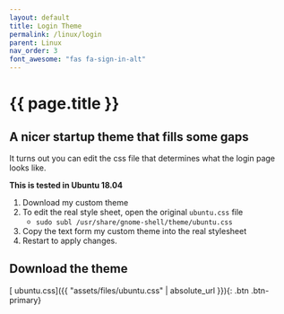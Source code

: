 ```yaml
---
layout: default
title: Login Theme
permalink: /linux/login
parent: Linux
nav_order: 3
font_awesome: "fas fa-sign-in-alt"
---
```


# <i class="{{ page.font_awesome }}"></i> {{ page.title }}

## A nicer startup theme that fills some gaps
It turns out you can edit the css file that determines what the login page looks like.

**This is tested in Ubuntu 18.04**

1. Download my custom theme
2. To edit the real style sheet, open the original `ubuntu.css` file
	- `sudo subl /usr/share/gnome-shell/theme/ubuntu.css`
3. Copy the text form my custom theme into the real stylesheet
4. Restart to apply changes.


## Download the theme
[<i class="fas fa-file-alt"></i> ubuntu.css]({{ "assets/files/ubuntu.css" | absolute_url }}){: .btn .btn-primary}
